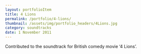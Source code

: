 ```yaml
---
layout: portfolioItem
title: 4 Lions
permalink: /portfolio/4-lions/
thumbnail: /assets/img/portfolio_headers/4Lions.jpg
category: soundtracks
date: 1 November 2011
---
```


Contributed to the soundtrack for British comedy movie ‘4 Lions’.